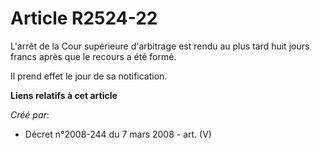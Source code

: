 # Article R2524-22

L'arrêt de la Cour supérieure d'arbitrage est rendu au plus tard huit jours francs après que le recours a été formé.

Il prend effet le jour de sa notification.

**Liens relatifs à cet article**

_Créé par_:

  - Décret n°2008-244 du 7 mars 2008 - art. (V)
